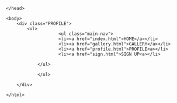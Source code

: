 <html>
<head>
<title>“Photography is the story I fail to put into words.”</title>
    <link rel="stylesheet" type="text/css" href="css/style.css">
    
	
	</head>
	
	<body>
		<div class="PROFILE">
			<ul>
					    <ul class="main-nav">
					    <li><a href="index.html">HOME</a></li>
		                <li><a href="gallery.html">GALLERY</a></li>
						<li><a href="profile.html">PROFILE<a></li>
						<li><a href="sign.html">SIGN UP<a></li>
					
				</ul>
					
				</ul>

		</div>
		
	
	
	
	 
</body>
	
	
	
	</html>
